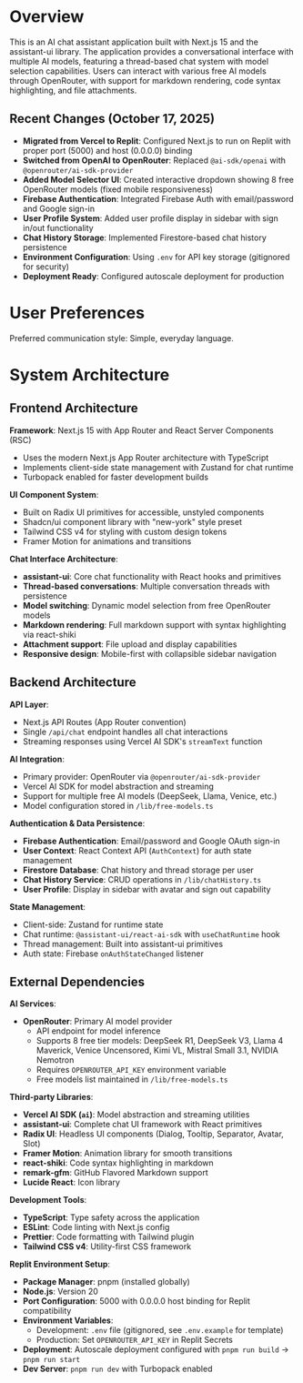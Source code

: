 # Overview

This is an AI chat assistant application built with Next.js 15 and the assistant-ui library. The application provides a conversational interface with multiple AI models, featuring a thread-based chat system with model selection capabilities. Users can interact with various free AI models through OpenRouter, with support for markdown rendering, code syntax highlighting, and file attachments.

## Recent Changes (October 17, 2025)

- **Migrated from Vercel to Replit**: Configured Next.js to run on Replit with proper port (5000) and host (0.0.0.0) binding
- **Switched from OpenAI to OpenRouter**: Replaced `@ai-sdk/openai` with `@openrouter/ai-sdk-provider`
- **Added Model Selector UI**: Created interactive dropdown showing 8 free OpenRouter models (fixed mobile responsiveness)
- **Firebase Authentication**: Integrated Firebase Auth with email/password and Google sign-in
- **User Profile System**: Added user profile display in sidebar with sign in/out functionality
- **Chat History Storage**: Implemented Firestore-based chat history persistence
- **Environment Configuration**: Using `.env` for API key storage (gitignored for security)
- **Deployment Ready**: Configured autoscale deployment for production

# User Preferences

Preferred communication style: Simple, everyday language.

# System Architecture

## Frontend Architecture

**Framework**: Next.js 15 with App Router and React Server Components (RSC)
- Uses the modern Next.js App Router architecture with TypeScript
- Implements client-side state management with Zustand for chat runtime
- Turbopack enabled for faster development builds

**UI Component System**: 
- Built on Radix UI primitives for accessible, unstyled components
- Shadcn/ui component library with "new-york" style preset
- Tailwind CSS v4 for styling with custom design tokens
- Framer Motion for animations and transitions

**Chat Interface Architecture**:
- **assistant-ui**: Core chat functionality with React hooks and primitives
- **Thread-based conversations**: Multiple conversation threads with persistence
- **Model switching**: Dynamic model selection from free OpenRouter models
- **Markdown rendering**: Full markdown support with syntax highlighting via react-shiki
- **Attachment support**: File upload and display capabilities
- **Responsive design**: Mobile-first with collapsible sidebar navigation

## Backend Architecture

**API Layer**:
- Next.js API Routes (App Router convention)
- Single `/api/chat` endpoint handles all chat interactions
- Streaming responses using Vercel AI SDK's `streamText` function

**AI Integration**:
- Primary provider: OpenRouter via `@openrouter/ai-sdk-provider`
- Vercel AI SDK for model abstraction and streaming
- Support for multiple free AI models (DeepSeek, Llama, Venice, etc.)
- Model configuration stored in `/lib/free-models.ts`

**Authentication & Data Persistence**:
- **Firebase Authentication**: Email/password and Google OAuth sign-in
- **User Context**: React Context API (`AuthContext`) for auth state management
- **Firestore Database**: Chat history and thread storage per user
- **Chat History Service**: CRUD operations in `/lib/chatHistory.ts`
- **User Profile**: Display in sidebar with avatar and sign out capability

**State Management**:
- Client-side: Zustand for runtime state
- Chat runtime: `@assistant-ui/react-ai-sdk` with `useChatRuntime` hook
- Thread management: Built into assistant-ui primitives
- Auth state: Firebase `onAuthStateChanged` listener

## External Dependencies

**AI Services**:
- **OpenRouter**: Primary AI model provider
  - API endpoint for model inference
  - Supports 8 free tier models: DeepSeek R1, DeepSeek V3, Llama 4 Maverick, Venice Uncensored, Kimi VL, Mistral Small 3.1, NVIDIA Nemotron
  - Requires `OPENROUTER_API_KEY` environment variable
  - Free models list maintained in `/lib/free-models.ts`

**Third-party Libraries**:
- **Vercel AI SDK (`ai`)**: Model abstraction and streaming utilities
- **assistant-ui**: Complete chat UI framework with React primitives
- **Radix UI**: Headless UI components (Dialog, Tooltip, Separator, Avatar, Slot)
- **Framer Motion**: Animation library for smooth transitions
- **react-shiki**: Code syntax highlighting in markdown
- **remark-gfm**: GitHub Flavored Markdown support
- **Lucide React**: Icon library

**Development Tools**:
- **TypeScript**: Type safety across the application
- **ESLint**: Code linting with Next.js config
- **Prettier**: Code formatting with Tailwind plugin
- **Tailwind CSS v4**: Utility-first CSS framework

**Replit Environment Setup**:
- **Package Manager**: pnpm (installed globally)
- **Node.js**: Version 20
- **Port Configuration**: 5000 with 0.0.0.0 host binding for Replit compatibility
- **Environment Variables**:
  - Development: `.env` file (gitignored, see `.env.example` for template)
  - Production: Set `OPENROUTER_API_KEY` in Replit Secrets
- **Deployment**: Autoscale deployment configured with `pnpm run build` → `pnpm run start`
- **Dev Server**: `pnpm run dev` with Turbopack enabled